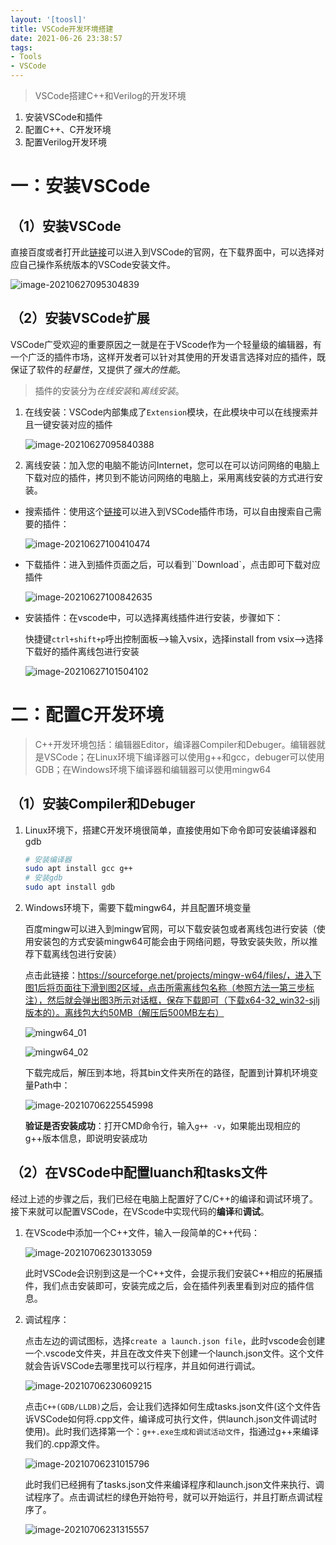 ```yaml
---
layout: '[toosl]'
title: VSCode开发环境搭建
date: 2021-06-26 23:38:57
tags:
- Tools
- VSCode
---
```


> VSCode搭建C++和Verilog的开发环境



1. 安装VSCode和插件
2. 配置C++、C开发环境
3. 配置Verilog开发环境

<!--more-->

# 一：安装VSCode

## （1）安装VSCode

直接百度或者打开此[链接](https://code.visualstudio.com/)可以进入到VSCode的官网，在下载界面中，可以选择对应自己操作系统版本的VSCode安装文件。

![image-20210627095304839](https://i.loli.net/2021/06/27/w1PguSedDMflW3B.png)

## （2）安装VSCode扩展

VSCode广受欢迎的重要原因之一就是在于VScode作为一个轻量级的编辑器，有一个广泛的插件市场，这样开发者可以针对其使用的开发语言选择对应的插件，既保证了软件的*轻量性*，又提供了*强大的性能*。

>  插件的安装分为*在线安装*和*离线安装*。

1. 在线安装：VSCode内部集成了`Extension`模块，在此模块中可以在线搜索并且一键安装对应的插件

   ![image-20210627095840388](https://i.loli.net/2021/06/27/UczxELIgWpbhS2n.png)

2. 离线安装：加入您的电脑不能访问Internet，您可以在可以访问网络的电脑上下载对应的插件，拷贝到不能访问网络的电脑上，采用离线安装的方式进行安装。

- 搜索插件：使用这个[链接](https://marketplace.visualstudio.com/)可以进入到VSCode插件市场，可以自由搜索自己需要的插件：

  ![image-20210627100410474](https://i.loli.net/2021/06/27/4VYWyMHgG79pZz2.png)

- 下载插件：进入到插件页面之后，可以看到``Download`，点击即可下载对应插件

  ![image-20210627100842635](https://i.loli.net/2021/06/27/ORhSC9Tz4Wkmt1I.png)

- 安装插件：在vscode中，可以选择离线插件进行安装，步骤如下：

  快捷键`ctrl+shift+p`呼出控制面板-->输入vsix，选择install from vsix-->选择下载好的插件离线包进行安装

  ![image-20210627101504102](https://i.loli.net/2021/06/27/K9nmWfAiREC7S4U.png)

  

  







# 二：配置C开发环境

> C++开发环境包括：编辑器Editor，编译器Compiler和Debuger。编辑器就是VSCode；在Linux环境下编译器可以使用g++和gcc，debuger可以使用GDB；在Windows环境下编译器和编辑器可以使用mingw64

## （1）安装Compiler和Debuger

1. Linux环境下，搭建C开发环境很简单，直接使用如下命令即可安装编译器和gdb

   ```bash
   # 安装编译器
   sudo apt install gcc g++
   # 安装gdb
   sudo apt install gdb
   ```

2. Windows环境下，需要下载mingw64，并且配置环境变量

   百度mingw可以进入到mingw官网，可以下载安装包或者离线包进行安装（使用安装包的方式安装mingw64可能会由于网络问题，导致安装失败，所以推荐下载离线包进行安装）

   点击此链接：https://sourceforge.net/projects/mingw-w64/files/，进入下图1后将页面往下滑到图2区域，点击所需离线包名称（参照方法一第三步标注），然后就会弹出图3所示对话框，保存下载即可（下载x64-32_win32-sjlj版本的）。离线包大约50MB（解压后500MB左右）

   ![mingw64_01](https://i.loli.net/2021/07/06/YpszqWE2NbUkJaX.jpg)

   ![mingw64_02](https://i.loli.net/2021/07/06/zy3XvKinIoh1rOL.jpg)

   下载完成后，解压到本地，将其bin文件夹所在的路径，配置到计算机环境变量Path中：

   ![image-20210706225545998](https://i.loli.net/2021/07/06/spve9QnxUCj7XAV.png)

   **验证是否安装成功**：打开CMD命令行，输入`g++ -v`，如果能出现相应的g++版本信息，即说明安装成功



## （2）在VSCode中配置luanch和tasks文件

经过上述的步骤之后，我们已经在电脑上配置好了C/C++的编译和调试环境了。接下来就可以配置VSCode，在VScode中实现代码的**编译**和**调试**。

1. 在VScode中添加一个C++文件，输入一段简单的C++代码：

   ![image-20210706230133059](https://i.loli.net/2021/07/06/g1TXS4ZNjJEzPKH.png)

   此时VSCode会识别到这是一个C++文件，会提示我们安装C++相应的拓展插件，我们点击安装即可，安装完成之后，会在插件列表里看到对应的插件信息。

2. 调试程序：

   点击左边的调试图标，选择`create a launch.json file`，此时vscode会创建一个.vscode文件夹，并且在改文件夹下创建一个launch.json文件。这个文件就会告诉VSCode去哪里找可以行程序，并且如何进行调试。

   ![image-20210706230609215](https://i.loli.net/2021/07/06/ITckeJf9xWCUXAa.png)

   点击`C++(GDB/LLDB)`之后，会让我们选择如何生成tasks.json文件(这个文件告诉VSCode如何将.cpp文件，编译成可执行文件，供launch.json文件调试时使用)。此时我们选择第一个：`g++.exe生成和调试活动文件`，指通过g++来编译我们的.cpp源文件。

   ![image-20210706231015796](https://i.loli.net/2021/07/06/w8jroAZUnIMReq6.png)

   此时我们已经拥有了tasks.json文件来编译程序和launch.json文件来执行、调试程序了。点击调试栏的绿色开始符号，就可以开始运行，并且打断点调试程序了。

   ![image-20210706231315557](https://i.loli.net/2021/07/06/fY72LsjKeGMA3U9.png)

